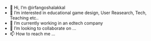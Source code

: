 - 👋 Hi, I’m @irfangoshalakkal
- 👀 I’m interested in educational game design, User Reasearch, Tech, Teaching etc..
- 🌱 I’m currently working in an edtech company
- 💞️ I’m looking to collaborate on ...
- 📫 How to reach me ...

<!---
irfangoshalakkal/irfangoshalakkal is a ✨ special ✨ repository because its `README.md` (this file) appears on your GitHub profile.
You can click the Preview link to take a look at your changes.
--->
